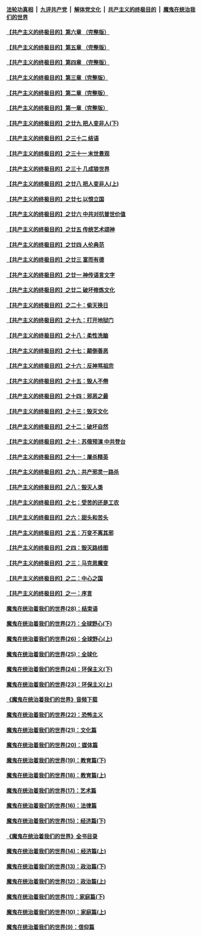 

####  [法轮功真相](../../../../basic/blob/master/README.md?t=05261402) &nbsp;|&nbsp; [九评共产党](../../../../9ping.md/blob/master/README.md?t=05261402) &nbsp;|&nbsp; [解体党文化](../../../../jtdwh.md/blob/master/README.md?t=05261402)  &nbsp;|&nbsp; [共产主义的终极目的](../../../../gczydzjmd.md/blob/master/README.md?t=05261402) &nbsp;|&nbsp; [魔鬼在统治我们的世界](../../../../mgztzwmdsj.md/blob/master/README.md?t=05261402) 

#### [【共产主义的终极目的】第六章 （完整版）](../pages/nsc422/n11428913.md?t=05261402) 

#### [【共产主义的终极目的】第五章 （完整版）](../pages/nsc422/n11428912.md?t=05261402) 

#### [【共产主义的终极目的】第四章 （完整版）](../pages/nsc422/n11428907.md?t=05261402) 

#### [【共产主义的终极目的】第三章（完整版）](../pages/nsc422/n11428848.md?t=05261402) 

#### [【共产主义的终极目的】第二章（完整版）](../pages/nsc422/n11428831.md?t=05261402) 

#### [【共产主义的终极目的】第一章（完整版）](../pages/nsc422/n11417651.md?t=05261402) 

#### [【共产主义的终极目的】之廿九 把人变非人(下)](../pages/nsc422/n11344140.md?t=05261402) 

#### [【共产主义的终极目的】之三十二 结语](../pages/nsc422/n11360535.md?t=05261402) 

#### [【共产主义的终极目的】之三十一 末世景观](../pages/nsc422/n11351129.md?t=05261402) 

#### [【共产主义的终极目的】之三十 几成狼世界](../pages/nsc422/n11348280.md?t=05261402) 

#### [【共产主义的终极目的】之廿八 把人变非人(上)](../pages/nsc422/n11340492.md?t=05261402) 

#### [【共产主义的终极目的】之廿七 以恨立国](../pages/nsc422/n11336944.md?t=05261402) 

#### [【共产主义的终极目的】之廿六 中共对抗普世价值](../pages/nsc422/n11324785.md?t=05261402) 

#### [【共产主义的终极目的】之廿五 传统艺术颂神](../pages/nsc422/n11296396.md?t=05261402) 

#### [【共产主义的终极目的】之廿四 人伦典范](../pages/nsc422/n11296397.md?t=05261402) 

#### [【共产主义的终极目的】之廿三 富而有德](../pages/nsc422/n11283598.md?t=05261402) 

#### [【共产主义的终极目的】之廿一 神传语言文字](../pages/nsc422/n11263265.md?t=05261402) 

#### [【共产主义的终极目的】之廿二 破坏修炼文化](../pages/nsc422/n11245728.md?t=05261402) 

#### [【共产主义的终极目的】之二十：偷天换日](../pages/nsc422/n11238846.md?t=05261402) 

#### [【共产主义的终极目的】之十九：打开地狱门](../pages/nsc422/n11206376.md?t=05261402) 

#### [【共产主义的终极目的】之十八：柔性洗脑](../pages/nsc422/n11199994.md?t=05261402) 

#### [【共产主义的终极目的】之十七：颠倒善恶](../pages/nsc422/n11179782.md?t=05261402) 

#### [【共产主义的终极目的】之十六：反神骂祖宗](../pages/nsc422/n11166798.md?t=05261402) 

#### [【共产主义的终极目的】之十五：毁人不倦](../pages/nsc422/n11166792.md?t=05261402) 

#### [【共产主义的终极目的】之十四：邪恶之最](../pages/nsc422/n11150249.md?t=05261402) 

#### [【共产主义的终极目的】之十三：毁灭文化](../pages/nsc422/n11135227.md?t=05261402) 

#### [【共产主义的终极目的】之十二：破坏自然](../pages/nsc422/n11135214.md?t=05261402) 

#### [【共产主义的终极目的】之十：苏俄预演 中共登台](../pages/nsc422/n11118424.md?t=05261402) 

#### [【共产主义的终极目的】之十一：屠杀精英](../pages/nsc422/n11118442.md?t=05261402) 

#### [【共产主义的终极目的】之九：共产邪灵一路杀](../pages/nsc422/n11114139.md?t=05261402) 

#### [【共产主义的终极目的】之八：毁灭人类](../pages/nsc422/n11108503.md?t=05261402) 

#### [【共产主义的终极目的】之七：受苦的还是工农](../pages/nsc422/n11101809.md?t=05261402) 

#### [【共产主义的终极目的】之六：甜头和苦头](../pages/nsc422/n11096971.md?t=05261402) 

#### [【共产主义的终极目的】之五：万变不离其邪](../pages/nsc422/n11091285.md?t=05261402) 

#### [【共产主义的终极目的】之四：毁灭路线图](../pages/nsc422/n11086284.md?t=05261402) 

#### [【共产主义的终极目的】之三：马克思魔变](../pages/nsc422/n11061941.md?t=05261402) 

#### [【共产主义的终极目的】之二：中心之国](../pages/nsc422/n11047728.md?t=05261402) 

#### [【共产主义的终极目的】之一：序言](../pages/nsc422/n11086077.md?t=05261402) 

#### [魔鬼在统治着我们的世界(28)：结束语](../pages/nsc422/n10936246.md?t=05261402) 

#### [魔鬼在统治着我们的世界(27)：全球野心(下)](../pages/nsc422/n10928319.md?t=05261402) 

#### [魔鬼在统治着我们的世界(26)：全球野心(上)](../pages/nsc422/n10900318.md?t=05261402) 

#### [魔鬼在统治着我们的世界(25)：全球化](../pages/nsc422/n10788205.md?t=05261402) 

#### [魔鬼在统治着我们的世界(24)：环保主义(下)](../pages/nsc422/n10695307.md?t=05261402) 

#### [魔鬼在统治着我们的世界(23)：环保主义(上)](../pages/nsc422/n10688613.md?t=05261402) 

#### [《魔鬼在统治着我们的世界》音频下载](../pages/nsc422/n10635553.md?t=05261402) 

#### [魔鬼在统治着我们的世界(22)：恐怖主义](../pages/nsc422/n10614727.md?t=05261402) 

#### [魔鬼在统治着我们的世界(21)：文化篇](../pages/nsc422/n10597706.md?t=05261402) 

#### [魔鬼在统治着我们的世界(20)：媒体篇](../pages/nsc422/n10586579.md?t=05261402) 

#### [魔鬼在统治着我们的世界(19)：教育篇(下)](../pages/nsc422/n10564808.md?t=05261402) 

#### [魔鬼在统治着我们的世界(18)：教育篇(上)](../pages/nsc422/n10526970.md?t=05261402) 

#### [魔鬼在统治着我们的世界(17)：艺术篇](../pages/nsc422/n10499093.md?t=05261402) 

#### [魔鬼在统治着我们的世界(16)：法律篇](../pages/nsc422/n10485969.md?t=05261402) 

#### [魔鬼在统治着我们的世界(15)：经济篇(下)](../pages/nsc422/n10469975.md?t=05261402) 

#### [《魔鬼在统治着我们的世界》全书目录](../pages/nsc422/n10464261.md?t=05261402) 

#### [魔鬼在统治着我们的世界(14)：经济篇(上)](../pages/nsc422/n10457370.md?t=05261402) 

#### [魔鬼在统治着我们的世界(13)：政治篇(下)](../pages/nsc422/n10448270.md?t=05261402) 

#### [魔鬼在统治着我们的世界(12)：政治篇(上)](../pages/nsc422/n10444576.md?t=05261402) 

#### [魔鬼在统治着我们的世界(11)：家庭篇(下)](../pages/nsc422/n10440961.md?t=05261402) 

#### [魔鬼在统治着我们的世界(10)：家庭篇(上)](../pages/nsc422/n10435448.md?t=05261402) 

#### [魔鬼在统治着我们的世界(9)：信仰篇](../pages/nsc422/n10432159.md?t=05261402) 

